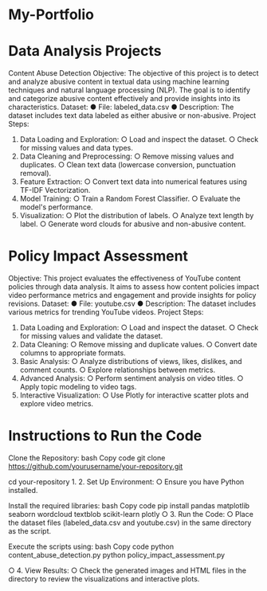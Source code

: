 # My-Portfolio 
# Data Analysis Projects

Content Abuse Detection
Objective:
The objective of this project is to detect and analyze abusive content in
textual data using machine learning techniques and natural language
processing (NLP). The goal is to identify and categorize abusive content
effectively and provide insights into its characteristics.
Dataset:
● File: labeled_data.csv
● Description: The dataset includes text data labeled as either
abusive or non-abusive.
Project Steps:
1. Data Loading and Exploration:
○ Load and inspect the dataset.
○ Check for missing values and data types.
2. Data Cleaning and Preprocessing:
○ Remove missing values and duplicates.
○ Clean text data (lowercase conversion, punctuation removal).
3. Feature Extraction:
○ Convert text data into numerical features using TF-IDF
Vectorization.
4. Model Training:
○ Train a Random Forest Classifier.
○ Evaluate the model's performance.
5. Visualization:
○ Plot the distribution of labels.
○ Analyze text length by label.
○ Generate word clouds for abusive and non-abusive content.

# Policy Impact Assessment
Objective:
This project evaluates the effectiveness of YouTube content policies
through data analysis. It aims to assess how content policies impact video
performance metrics and engagement and provide insights for policy
revisions.
Dataset:
● File: youtube.csv
● Description: The dataset includes various metrics for trending
YouTube videos.
Project Steps:
1. Data Loading and Exploration:
○ Load and inspect the dataset.
○ Check for missing values and validate the dataset.
2. Data Cleaning:
○ Remove missing and duplicate values.
○ Convert date columns to appropriate formats.
3. Basic Analysis:
○ Analyze distributions of views, likes, dislikes, and comment
counts.
○ Explore relationships between metrics.
4. Advanced Analysis:
○ Perform sentiment analysis on video titles.
○ Apply topic modeling to video tags.
5. Interactive Visualization:
○ Use Plotly for interactive scatter plots and explore video
metrics.

# Instructions to Run the Code
Clone the Repository:
bash
Copy code
git clone https://github.com/yourusername/your-repository.git

cd your-repository
1.
2. Set Up Environment:
○ Ensure you have Python installed.

Install the required libraries:
bash
Copy code
pip install pandas matplotlib seaborn wordcloud textblob scikit-learn
plotly
○
3. Run the Code:
○ Place the dataset files (labeled_data.csv and youtube.csv) in
the same directory as the script.

Execute the scripts using:
bash
Copy code
python content_abuse_detection.py
python policy_impact_assessment.py

○
4. View Results:
○ Check the generated images and HTML files in the directory to
review the visualizations and interactive plots.
